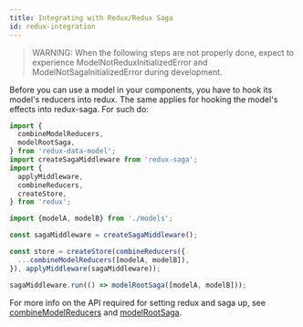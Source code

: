 ```yaml
---
title: Integrating with Redux/Redux Saga
id: redux-integration
---
```


> WARNING: When the following steps are not properly done, expect to experience ModelNotReduxInitializedError
> and ModelNotSagaInitializedError during development.

Before you can use a model in your components, you have to hook its model's reducers into redux. The same applies for
hooking the model's effects into redux-saga. For such do:

```javascript
import {
  combineModelReducers,
  modelRootSaga,
} from 'redux-data-model';
import createSagaMiddleware from 'redux-saga';
import {
  applyMiddleware,
  combineReducers,
  createStore,
} from 'redux';

import {modelA, modelB} from './models';

const sagaMiddleware = createSagaMiddleware();

const store = createStore(combineReducers({
  ...combineModelReducers([modelA, modelB]),
}), applyMiddleware(sagaMiddleware));

sagaMiddleware.run(() => modelRootSaga([modelA, modelB]));
```

For more info on the API required for setting redux and saga up, see
[combineModelReducers](api/README.md#combinemodelreducers) and
[modelRootSaga](api/README.md#modelrootsaga).
